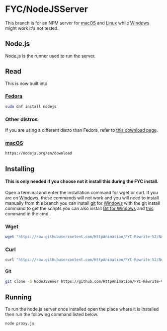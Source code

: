 # FYC/NodeJSServer

This branch is for an NPM server for [macOS](https://www.apple.com/macos) and [Linux](https://github.com/torvalds/linux) while [Windows](https://www.microsoft.com/en-us/windows) might work it's not tested.


## Node.js
Node.js is the runner used to run the server.

## Read
This is now built into

### [Fedora](https://fedoraproject.org/)

```bash
sudo dnf install nodejs
```

### Other distros
If you are using a different distro than Fedora, refer to [this download page](https://nodejs.org/en/download).

### [macOS](https://www.apple.com/macos)

```bash
https://nodejs.org/en/download
```

## Installing
#### This is only needed if you choose not it install this during the FYC install. 
Open a terminal and enter the installation command for wget or curl. If you are on [Windows](https://www.microsoft.com/en-us/windows?r=1s), these commands will not work and you will need to install manually from this branch you can install [git](https://gitforwindows.org/) for [Windows](https://www.microsoft.com/en-us/windows?r=1s) with the git install command to get the scripts you can also install [Git for Windows](https://gitforwindows.org/) and [this]() command in the cmd.

### Wget
```bash
wget "https://raw.githubusercontent.com/HttpAnimation/FYC-Rewrite-V2/NodeJSSever/InstallWget.sh" && chmod +x InstallWget.sh && ./InstallWget.sh
```

### Curl
```bash
curl "https://raw.githubusercontent.com/HttpAnimation/FYC-Rewrite-V2/NodeJSSever/InstallCurl.sh" && chmod +x InstallCurl.sh && ./InstallCurl.sh 
```

#### Git
```bash
git clone -b NodeJSSever https://github.com/HttpAnimation/FYC-Rewrite-V2.git
```

## Running
To run the node.js server once installed open the place where it is installed then run the following command listed below.

```bash
node proxy.js
```
